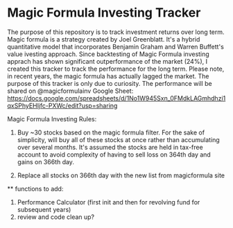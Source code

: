 # Magic Formula Investing Tracker

The purpose of this repository is to track investment returns over long term. 
Magic formula is a strategy created by Joel Greenblatt. It's a hybrid quantitative model that incorporates Benjamin Graham and Warren Buffett's value ivesting approach. 
Since backtesting of Magic Formula investing apprach has shown significant outperformance of the market (24%), I created this tracker to track the performance for the long term. Please note, in recent years, the magic formula has actually lagged the market. The purpose of this tracker is only due to curiosity. The performance will be shared on @magicformulainv 
Google Sheet: https://docs.google.com/spreadsheets/d/1No1W945Sxn_0FMdkLAGmhdhzi1qxSPhyEHljfc-PXWc/edit?usp=sharing

Magic Formula Investing Rules: 
1) Buy ~30 stocks based on the magic formula filter. For the sake of 
simplicity, will buy all of these stocks at once rather than accumulating over several months. It's assumed the stocks are held in tax-free account to avoid complexity of having to sell loss on 364th day and gains on 366th day.  

2) Replace all stocks on 366th day with the new list from magicformula site


** functions to add: 
1) Performance Calculator (first init and then for revolving fund for subsequent years)
2) review and code clean up? 

